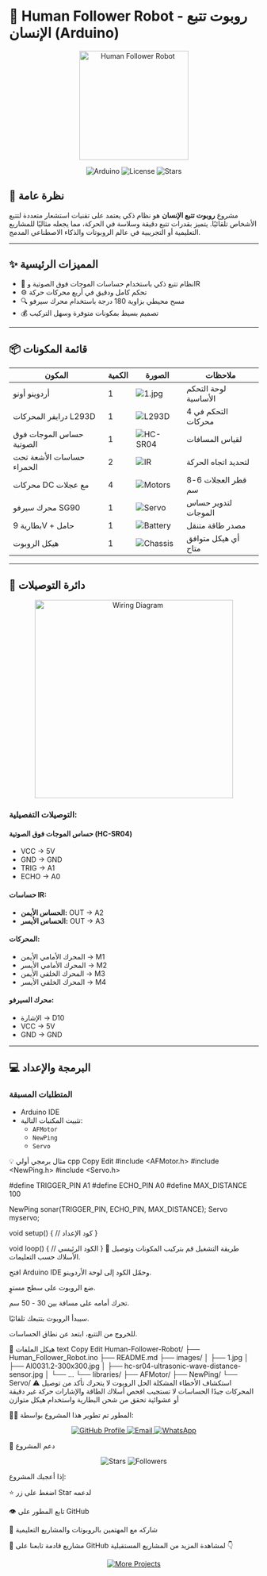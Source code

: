 # 🤖 Human Follower Robot - روبوت تتبع الإنسان (Arduino)

<p align="center">
  <img src="./images/433319f6-4cfd-435d-afbe-c8104b8f43f7.jfif" width="220" alt="Human Follower Robot"/>
</p>

<p align="center">
  <img src="https://img.shields.io/badge/Platform-Arduino-blue" alt="Arduino">
  <img src="https://img.shields.io/badge/License-MIT-green" alt="License">
  <img src="https://img.shields.io/github/stars/Eng-Ayman-Twfaq/Human-Follower-Robot?style=social" alt="Stars">
</p>

## 📝 نظرة عامة

مشروع **روبوت تتبع الإنسان** هو نظام ذكي يعتمد على تقنيات استشعار متعددة لتتبع الأشخاص تلقائيًا. يتميز بقدرات تتبع دقيقة وسلاسة في الحركة، مما يجعله مثاليًا للمشاريع التعليمية أو التجريبية في عالم الروبوتات والذكاء الاصطناعي المدمج.

---

## ✨ المميزات الرئيسية

- 🎯 نظام تتبع ذكي باستخدام حساسات الموجات فوق الصوتية وIR
- ⚙️ تحكم كامل ودقيق في أربع محركات حركة
- 🔍 مسح محيطي بزاوية 180 درجة باستخدام محرك سيرفو
- 💰 تصميم بسيط بمكونات متوفرة وسهل التركيب

---

## 📦 قائمة المكونات

| المكون                        | الكمية | الصورة                                                                 | ملاحظات                        |
|------------------------------|--------|------------------------------------------------------------------------|--------------------------------|
| أردوينو أونو                 | 1      | ![1.jpg](./images/1.jpg)                                              | لوحة التحكم الأساسية           |
| درايفر المحركات L293D       | 1      | ![L293D](./images/AI0031.2-300x300.jpg)                               | التحكم في 4 محركات             |
| حساس الموجات فوق الصوتية     | 1      | ![HC-SR04](./images/hc-sr04-ultrasonic-wave-distance-sensor.jpg)      | لقياس المسافات                 |
| حساسات الأشعة تحت الحمراء  | 2      | ![IR](./images/ir-sensor-module-imported-500x500-1000x1000.jpg)       | لتحديد اتجاه الحركة            |
| محركات DC مع عجلات          | 4      | ![Motors](./images/336.2.jpg)                                         | قطر العجلات 6-8 سم             |
| محرك سيرفو SG90             | 1      | ![Servo](./images/R.png)                                              | لتدوير حساس الموجات            |
| بطارية 9V + حامل            | 1      | ![Battery](./images/s-l400.jpg)                                       | مصدر طاقة متنقل                |
| هيكل الروبوت                | 1      | ![Chassis](./images/4wd-smart-motor-robot-car-chasis-500x500.jpg)     | أي هيكل متوافق متاح            |

---

## 🔌 دائرة التوصيلات

<p align="center">
  <img src="./images/f738f3a3-289e-4a0e-a267-ced5d8d162fd.jfif" width="400" alt="Wiring Diagram"/>
</p>

### التوصيلات التفصيلية:

#### حساس الموجات فوق الصوتية (HC-SR04)
- VCC → 5V  
- GND → GND  
- TRIG → A1  
- ECHO → A0  

#### حساسات IR:
- **الحساس الأيمن:** OUT → A2  
- **الحساس الأيسر:** OUT → A3  

#### المحركات:
- المحرك الأمامي الأيمن → M1  
- المحرك الأمامي الأيسر → M2  
- المحرك الخلفي الأيمن → M3  
- المحرك الخلفي الأيسر → M4  

#### محرك السيرفو:
- الإشارة → D10  
- VCC → 5V  
- GND → GND  

---

## 💻 البرمجة والإعداد

### المتطلبات المسبقة
- Arduino IDE
- تثبيت المكتبات التالية:
  - `AFMotor`
  - `NewPing`
  - `Servo`

💡 مثال برمجي أولي
cpp
Copy
Edit
#include <AFMotor.h>
#include <NewPing.h>
#include <Servo.h>

#define TRIGGER_PIN A1
#define ECHO_PIN A0
#define MAX_DISTANCE 100

NewPing sonar(TRIGGER_PIN, ECHO_PIN, MAX_DISTANCE);
Servo myservo;

void setup() {
  // كود الإعداد
}

void loop() {
  // الكود الرئيسي
}
🎯 طريقة التشغيل
قم بتركيب المكونات وتوصيل الأسلاك حسب التعليمات.

افتح Arduino IDE وحمّل الكود إلى لوحة الأردوينو.

ضع الروبوت على سطح مستوٍ.

تحرك أمامه على مسافة بين 30 - 50 سم.

سيبدأ الروبوت بتتبعك تلقائيًا.

للخروج من التتبع، ابتعد عن نطاق الحساسات.

📂 هيكل الملفات
text
Copy
Edit
Human-Follower-Robot/
├── Human_Follower_Robot.ino
├── README.md
├── images/
│   ├── 1.jpg
│   ├── AI0031.2-300x300.jpg
│   ├── hc-sr04-ultrasonic-wave-distance-sensor.jpg
│   └── ...
└── libraries/
    ├── AFMotor/
    ├── NewPing/
    └── Servo/
⚠️ استكشاف الأخطاء
المشكلة	الحل
الروبوت لا يتحرك	تأكد من توصيل المحركات جيدًا
الحساسات لا تستجيب	افحص أسلاك الطاقة والإشارات
حركة غير دقيقة أو عشوائية	تحقق من شحن البطارية واستخدام هيكل متوازن

👨‍💻 المطور
تم تطوير هذا المشروع بواسطة:

<p align="center"> <a href="https://github.com/Eng-Ayman-Twfaq"> <img src="https://img.shields.io/badge/GitHub-Eng__Ayman__Twfaq-181717?style=for-the-badge&logo=github" alt="GitHub Profile"/> </a> <a href="mailto:ayman.tawfaq.developers@gmail.com"> <img src="https://img.shields.io/badge/Email-ayman.tawfaq.developers%40gmail.com-D14836?style=for-the-badge&logo=gmail" alt="Email"/> </a> <a href="https://wa.me/967770883615"> <img src="https://img.shields.io/badge/WhatsApp-%2B967770883615-25D366?style=for-the-badge&logo=whatsapp" alt="WhatsApp"/> </a> </p>
🌟 دعم المشروع
<p align="center"> <img src="https://img.shields.io/github/stars/Eng-Ayman-Twfaq/Human-Follower-Robot?style=social" alt="Stars"/> <img src="https://img.shields.io/github/followers/Eng-Ayman-Twfaq?style=social" alt="Followers"/> </p>
إذا أعجبك المشروع:

⭐ اضغط على زر Star لدعمه

👁️ تابع المطور على GitHub

📢 شاركه مع المهتمين بالروبوتات والمشاريع التعليمية

🚀 مشاريع قادمة
تابعنا على GitHub لمشاهدة المزيد من المشاريع المستقبلية 👇

<p align="center"> <a href="https://github.com/Eng-Ayman-Twfaq"> <img src="https://img.shields.io/badge/VIEW_MORE_PROJECTS-181717?style=for-the-badge&logo=github" alt="More Projects"/> </a> </p>


